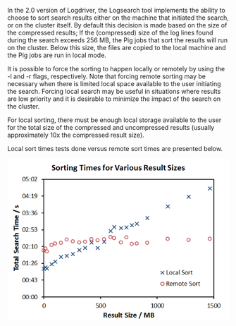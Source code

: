 In the 2.0 version of Logdriver, the Logsearch tool implements the ability to choose to sort search results either on the machine that initiated the search, or on the cluster itself. By default this decision is made based on the size of the compressed results; If the (compressed) size of the log lines found during the search exceeds 256 MB, the Pig jobs that sort the results will run on the cluster. Below this size, the files are copied to the local machine and the Pig jobs are run in local mode. 

It is possible to force the sorting to happen locally or remotely by using the -l and -r flags, respectively. Note that forcing remote sorting may be necessary when there is limited local space available to the user initiating the search. Forcing local search may be useful in situations where results are low priority and it is desirable to minimize the impact of the search on the cluster. 

For local sorting, there must be enough local storage available to the user for the total size of the compressed and uncompressed results (usually approximately 10x the compressed result size). 

Local sort times tests done versus remote sort times are presented below. 

![Sort time as a function of compressed search result size.](sorttimes.png)
